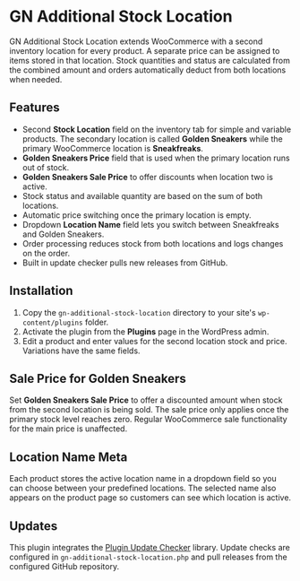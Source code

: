 # GN Additional Stock Location

GN Additional Stock Location extends WooCommerce with a second inventory location for every product. A separate price can be assigned to items stored in that location. Stock quantities and status are calculated from the combined amount and orders automatically deduct from both locations when needed.

## Features

- Second **Stock Location** field on the inventory tab for simple and variable products. The secondary location is called **Golden Sneakers** while the primary WooCommerce location is **Sneakfreaks**.
- **Golden Sneakers Price** field that is used when the primary location runs out of stock.
- **Golden Sneakers Sale Price** to offer discounts when location two is active.
- Stock status and available quantity are based on the sum of both locations.
- Automatic price switching once the primary location is empty.
- Dropdown **Location Name** field lets you switch between Sneakfreaks and Golden Sneakers.
- Order processing reduces stock from both locations and logs changes on the order.
- Built in update checker pulls new releases from GitHub.

## Installation

1. Copy the `gn-additional-stock-location` directory to your site's `wp-content/plugins` folder.
2. Activate the plugin from the **Plugins** page in the WordPress admin.
3. Edit a product and enter values for the second location stock and price. Variations have the same fields.

## Sale Price for Golden Sneakers

Set **Golden Sneakers Sale Price** to offer a discounted amount when stock from the second location is being sold. The sale price only applies once the primary stock level reaches zero. Regular WooCommerce sale functionality for the main price is unaffected.

## Location Name Meta

Each product stores the active location name in a dropdown field so you can choose between your predefined locations. The selected name also appears on the product page so customers can see which location is active.

## Updates

This plugin integrates the [Plugin Update Checker](https://github.com/YahnisElsts/plugin-update-checker) library. Update checks are configured in `gn-additional-stock-location.php` and pull releases from the configured GitHub repository.
